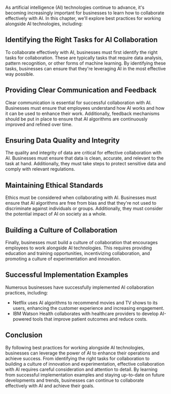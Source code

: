 
As artificial intelligence (AI) technologies continue to advance, it's becoming increasingly important for businesses to learn how to collaborate effectively with AI. In this chapter, we'll explore best practices for working alongside AI technologies, including:

Identifying the Right Tasks for AI Collaboration
------------------------------------------------

To collaborate effectively with AI, businesses must first identify the right tasks for collaboration. These are typically tasks that require data analysis, pattern recognition, or other forms of machine learning. By identifying these tasks, businesses can ensure that they're leveraging AI in the most effective way possible.

Providing Clear Communication and Feedback
------------------------------------------

Clear communication is essential for successful collaboration with AI. Businesses must ensure that employees understand how AI works and how it can be used to enhance their work. Additionally, feedback mechanisms should be put in place to ensure that AI algorithms are continuously improved and refined over time.

Ensuring Data Quality and Integrity
-----------------------------------

The quality and integrity of data are critical for effective collaboration with AI. Businesses must ensure that data is clean, accurate, and relevant to the task at hand. Additionally, they must take steps to protect sensitive data and comply with relevant regulations.

Maintaining Ethical Standards
-----------------------------

Ethics must be considered when collaborating with AI. Businesses must ensure that AI algorithms are free from bias and that they're not used to discriminate against individuals or groups. Additionally, they must consider the potential impact of AI on society as a whole.

Building a Culture of Collaboration
-----------------------------------

Finally, businesses must build a culture of collaboration that encourages employees to work alongside AI technologies. This requires providing education and training opportunities, incentivizing collaboration, and promoting a culture of experimentation and innovation.

Successful Implementation Examples
----------------------------------

Numerous businesses have successfully implemented AI collaboration practices, including:

* Netflix uses AI algorithms to recommend movies and TV shows to its users, enhancing the customer experience and increasing engagement.
* IBM Watson Health collaborates with healthcare providers to develop AI-powered tools that improve patient outcomes and reduce costs.

Conclusion
----------

By following best practices for working alongside AI technologies, businesses can leverage the power of AI to enhance their operations and achieve success. From identifying the right tasks for collaboration to building a culture of innovation and experimentation, effective collaboration with AI requires careful consideration and attention to detail. By learning from successful implementation examples and staying up-to-date on future developments and trends, businesses can continue to collaborate effectively with AI and achieve their goals.
